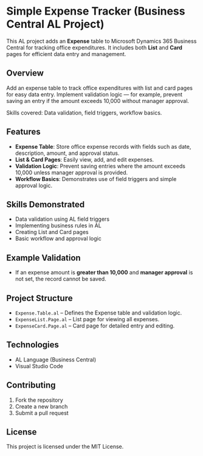 # Simple Expense Tracker (Business Central AL Project)

This AL project adds an **Expense** table to Microsoft Dynamics 365 Business Central for tracking office expenditures. It includes both **List** and **Card** pages for efficient data entry and management.

## Overview

Add an expense table to track office expenditures with list and card pages for easy data entry. Implement validation logic — for example, prevent saving an entry if the amount exceeds 10,000 without manager approval.

Skills covered: Data validation, field triggers, workflow basics.

## Features

- **Expense Table**: Store office expense records with fields such as date, description, amount, and approval status.
- **List & Card Pages**: Easily view, add, and edit expenses.
- **Validation Logic**: Prevent saving entries where the amount exceeds 10,000 unless manager approval is provided.
- **Workflow Basics**: Demonstrates use of field triggers and simple approval logic.

## Skills Demonstrated

- Data validation using AL field triggers
- Implementing business rules in AL
- Creating List and Card pages
- Basic workflow and approval logic

## Example Validation

- If an expense amount is **greater than 10,000** and **manager approval** is not set, the record cannot be saved.

## Project Structure

- `Expense.Table.al` – Defines the Expense table and validation logic.
- `ExpenseList.Page.al` – List page for viewing all expenses.
- `ExpenseCard.Page.al` – Card page for detailed entry and editing.

## Technologies

- AL Language (Business Central)
- Visual Studio Code

## Contributing

1. Fork the repository
2. Create a new branch
3. Submit a pull request

## License

This project is licensed under the MIT License.
